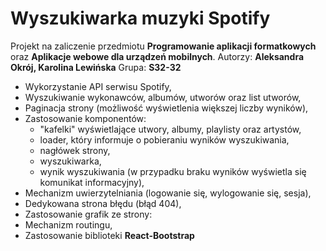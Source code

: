 # Wyszukiwarka muzyki Spotify

Projekt na zaliczenie przedmiotu **Programowanie aplikacji formatkowych** oraz **Aplikacje webowe dla urządzeń mobilnych**.
Autorzy: **Aleksandra Okrój, Karolina Lewińska**
Grupa: **S32-32**

- Wykorzystanie API serwisu Spotify,
- Wyszukiwanie wykonawców, albumów, utworów oraz list utworów,
- Paginacja strony (możliwość wyświetlenia większej liczby wyników),
- Zastosowanie komponentów:
  - "kafelki" wyświetlające utwory, albumy, playlisty oraz artystów,
  - loader, który informuje o pobieraniu wyników wyszukiwania,
  - nagłówek strony,
  - wyszukiwarka,
  - wynik wyszukiwania (w przypadku braku wyników wyświetla się komunikat informacyjny),
- Mechanizm uwierzytelniania (logowanie się, wylogowanie się, sesja),
- Dedykowana strona błędu (błąd 404),
- Zastosowanie grafik ze strony: 
- Mechanizm routingu,
- Zastosowanie biblioteki **React-Bootstrap**
